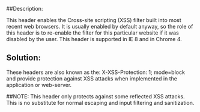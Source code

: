 ##Description:

This header enables the Cross-site scripting (XSS) filter built into most recent
web browsers. It is usually enabled by default anyway, so the role of this header is to re-enable the filter for this particular website if it was disabled by the user. This header is supported in IE 8 and in Chrome 4.

## Solution:

These headers are also known as the: X-XSS-Protection: 1; mode=block and provide protection against XSS attacks when implemented in the application or web-server.

##NOTE:
This header only protects against some reflected XSS attacks. This is no substitute for normal escaping and input filtering and sanitization.
